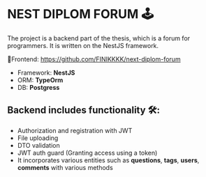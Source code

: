 # NEST DIPLOM FORUM 🕹

The project is a backend part of the thesis, which is a forum for programmers. It is written on the NestJS framework.

📌Frontend: https://github.com/FINIKKKK/next-diplom-forum

- Framework: **NestJS**
- ORM: **TypeOrm**
- DB: **Postgress**

## Backend includes functionality 🛠:
- Authorization and registration with JWT
- File uploading
- DTO validation
- JWT auth guard (Granting access using a token)
- It incorporates various entities such as **questions**, **tags**, **users**, **comments** with various methods